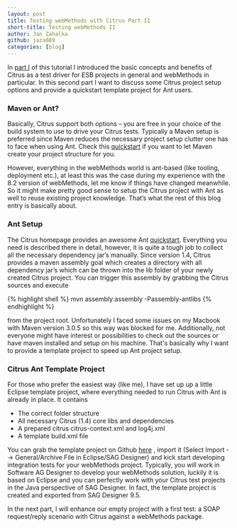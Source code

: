 ```yaml
---
layout: post
title: Testing webMethods with Citrus Part II
short-title: Testing webMethods II
author: Jan Zahalka
github: jaza089 
categories: [blog]
---
```


In [part I](/news/2014/03/06/testing-webmethods-with-citrus-part-i) of this tutorial I introduced the basic concepts and benefits of Citrus as a test driver for ESB projects in general and webMethods in particular. 
In this second part I want to discuss some Citrus project setup options and provide a quickstart template project for Ant users.

### Maven or Ant?

Basically, Citrus support both options – you are free in your choice of the build system to use to drive your Citrus tests. Typically a Maven setup is preferred since Maven reduces the necessary project setup 
clutter one has to face when using Ant. Check this [quickstart](/docs/setup-maven.html) if you want to let Maven create your project structure for you.

However, everything in the webMethods world is ant-based (like tooling, deployment etc.), at least this was the case during my experience with the 8.2 version of webMethods, let me know if things have changed meanwhile. 
So it might make pretty good sense to setup the Citrus project with Ant as well to reuse existing project knowledge. That’s what the rest of this blog entry is basically about.

### Ant Setup

The Citrus homepage provides an awesome Ant [quickstart](/docs/setup-ant). Everything you need is described there in detail, however, it is quite a tough job to collect all the necessary dependency jar’s manually. 
Since version 1.4, Citrus provides a maven assembly goal which creates a directory with all dependency jar’s which can be thrown into the lib folder of your newly created Citrus project. You can trigger this assembly 
by grabbing the Citrus sources and execute

{% highlight shell %}
mvn assembly:assembly -Passembly-antlibs
{% endhighlight %}

from the project root. Unfortunately I faced some issues on my Macbook with Maven version 3.0.5 so this way was blocked for me. Additionally, not everyone might have interest or possibilities to check out the sources 
or have maven installed and setup on his machine. That's basically why I want to provide a template project to speed up Ant project setup.

### Citrus Ant Template Project

For those who prefer the easiest way (like me), I have set up up a little Eclipse template project, where everything needed to run Citrus with Ant is already in place. It contains

- The correct folder structure
- All necessary Citrus (1.4) core libs and dependencies
- A prepared citrus citrus-context.xml and log4j.xml
- A template build.xml file

You can grab the template project on Github [here](https://github.com/jaza089/citrus-wm-samples/tree/master/CitrusTemplateProject) , import it (Select Import --&gt; General/Archive File in Eclipse/SAG Designer) 
and kick start developing integration tests for your webMethods project. Typically, you will work in Software AG Designer to develop your webMethods solution, luckily it is based on Eclipse and you can perfectly 
work with your Citrus test projects in the Java perspective of SAG Designer. In fact, the template project is created and exported from SAG Designer 9.5.

In the next part, I will enhance our empty project with a first test: a SOAP request/reply scenario with Citrus against a webMethods package.